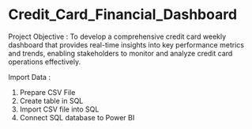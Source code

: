 # Credit_Card_Financial_Dashboard
Project Objective :
To develop a comprehensive credit card weekly dashboard that provides real-time insights into key performance metrics and trends, enabling stakeholders to monitor and analyze credit card operations effectively.

Import Data :
1) Prepare CSV File
2) Create table in SQL
3) Import CSV file into SQL
4) Connect SQL database to Power BI
